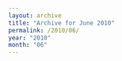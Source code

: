```yaml
---
layout: archive
title: "Archive for June 2010"
permalink: /2010/06/
year: "2010"
month: "06"
---
```

